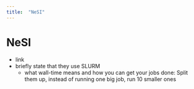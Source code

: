```yaml
---
title:  "NeSI"
---
```


# NeSI

- link
- briefly state that they use SLURM
  - what wall-time means and how you can get your jobs done: Split them up, instead of running one big job, run 10 smaller ones
